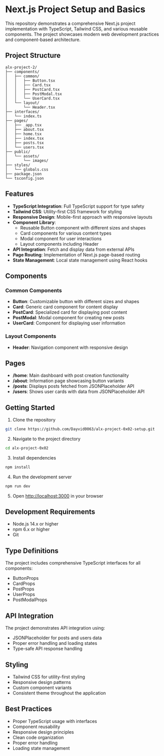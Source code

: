 # Next.js Project Setup and Basics

This repository demonstrates a comprehensive Next.js project implementation with TypeScript, Tailwind CSS, and various reusable components. The project showcases modern web development practices and component-based architecture.

## Project Structure

```
alx-project-2/
├── components/
│   ├── common/
│   │   ├── Button.tsx
│   │   ├── Card.tsx
│   │   ├── PostCard.tsx
│   │   ├── PostModal.tsx
│   │   └── UserCard.tsx
│   └── layout/
│       └── Header.tsx
├── interfaces/
│   └── index.ts
├── pages/
│   ├── _app.tsx
│   ├── about.tsx
│   ├── home.tsx
│   ├── index.tsx
│   ├── posts.tsx
│   └── users.tsx
├── public/
│   └── assets/
│       └── images/
├── styles/
│   └── globals.css
├── package.json
└── tsconfig.json
```

## Features

- **TypeScript Integration**: Full TypeScript support for type safety
- **Tailwind CSS**: Utility-first CSS framework for styling
- **Responsive Design**: Mobile-first approach with responsive layouts
- **Component Library**:
  - Reusable Button component with different sizes and shapes
  - Card components for various content types
  - Modal component for user interactions
  - Layout components including Header
- **API Integration**: Fetch and display data from external APIs
- **Page Routing**: Implementation of Next.js page-based routing
- **State Management**: Local state management using React hooks

## Components

### Common Components
- **Button**: Customizable button with different sizes and shapes
- **Card**: Generic card component for content display
- **PostCard**: Specialized card for displaying post content
- **PostModal**: Modal component for creating new posts
- **UserCard**: Component for displaying user information

### Layout Components
- **Header**: Navigation component with responsive design

## Pages

- **/home**: Main dashboard with post creation functionality
- **/about**: Information page showcasing button variants
- **/posts**: Displays posts fetched from JSONPlaceholder API
- **/users**: Shows user cards with data from JSONPlaceholder API

## Getting Started

1. Clone the repository
```bash
git clone https://github.com/Dayvid0063/alx-project-0x02-setup.git
```

2. Navigate to the project directory
```bash
cd alx-project-0x02
```

3. Install dependencies
```bash
npm install
```

4. Run the development server
```bash
npm run dev
```

5. Open [http://localhost:3000](http://localhost:3000) in your browser

## Development Requirements

- Node.js 14.x or higher
- npm 6.x or higher
- Git

## Type Definitions

The project includes comprehensive TypeScript interfaces for all components:
- ButtonProps
- CardProps
- PostProps
- UserProps
- PostModalProps

## API Integration

The project demonstrates API integration using:
- JSONPlaceholder for posts and users data
- Proper error handling and loading states
- Type-safe API response handling

## Styling

- Tailwind CSS for utility-first styling
- Responsive design patterns
- Custom component variants
- Consistent theme throughout the application

## Best Practices

- Proper TypeScript usage with interfaces
- Component reusability
- Responsive design principles
- Clean code organization
- Proper error handling
- Loading state management
